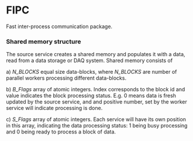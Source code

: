 # FIPC
Fast inter-process communication package.

### Shared memory structure
The source service creates a shared memory and populates it with a 
data, read from a data storage or DAQ system.
Shared memory consists of

a) *N_BLOCKS* equal size data-blocks, 
where *N_BLOCKS* are number of parallel workers processing 
different data-blocks.

b) *B_Flags* array of atomic integers. Index corresponds to the block id and value 
indicates the block processing status. E.g. 0 means data is fresh updated by the source service,
and and positive number, set by the worker service will indicate processing is done.

c) *S_Flags* array of atomic integers. Each service will have its own position in this array, 
indicating the data processing status: 1 being busy processing and 0 being ready to process a 
block of data.  